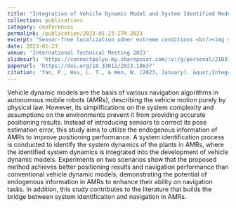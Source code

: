 ```yaml
---
title: "Integration of Vehicle Dynamic Model and System Identified Model for Navigation in Autonomous Mobile Robots"
collection: publications
category: conferences
permalink: /publication/2023-01-23-ITM-2023
excerpt: "Sensor-free localization udner extreme conditions <br/><img src='/assets/images/ITM-2024-cover.jpg' width = '500'>"
date: 2023-01-23
venue: 'International Technical Meeting 2023'
slidesurl: 'https://connectpolyu-my.sharepoint.com/:v:/g/personal/21037203r_connect_polyu_hk/EYW1NsG8iepCviNxflHtnsoBPVwHzlL7KKghWeS0Dj_2kw?nav=eyJyZWZlcnJhbEluZm8iOnsicmVmZXJyYWxBcHAiOiJPbmVEcml2ZUZvckJ1c2luZXNzIiwicmVmZXJyYWxBcHBQbGF0Zm9ybSI6IldlYiIsInJlZmVycmFsTW9kZSI6InZpZXciLCJyZWZlcnJhbFZpZXciOiJNeUZpbGVzTGlua0NvcHkifX0&e=qGebOu'
paperurl: 'https://doi.org/10.33012/2023.18637'
citation: 'Yan, P., Hsu, L. T., & Wen, W. (2023, January). &quot;Integration of Vehicle Dynamic Model and System Identified Model for Navigation in Autonomous Mobile Robots&quot;. In <i>Proceedings of the 2023 International Technical Meeting of The Institute of Navigation<i> (pp. 153-160).'
---
```


Vehicle dynamic models are the basis of various navigation algorithms in autonomous mobile robots (AMRs), describing the vehicle motion purely by physical law. However, its simplifications on the system complexity and assumptions on the environments prevent it from providing accurate positioning results. Instead of introducing sensors to correct its pose estimation error, this study aims to utilize the endogenous information of AMRs to improve positioning performance. A system identification process is conducted to identify the system dynamics of the plants in AMRs, where the identified system dynamics is integrated into the development of vehicle dynamic models. Experiments on two scenarios show that the proposed method achieves better positioning results and navigation performance than conventional vehicle dynamic models, demonstrating the potential of endogenous information in AMRs to enhance their ability on navigation tasks. In addition, this study contributes to the literature that builds the bridge between system identification and navigation in AMRs.
